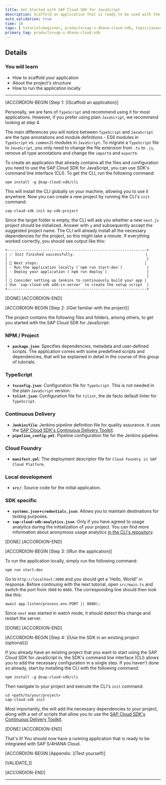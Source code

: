 ```yaml
---
title: Get Started with SAP Cloud SDK for JavaScript
description: Scaffold an application that is ready to be used with the SAP Cloud SDK for JavaScript.
auto_validation: true
time: 10
tags: [ tutorial>beginner, products>sap-s-4hana-cloud-sdk, topic>javascript ]
primary_tag: products>sap-s-4hana-cloud-sdk
---
```


## Details

### You will learn

 - How to scaffold your application
 - About the project's structure
 - How to run the application locally

---

[ACCORDION-BEGIN [Step 1: ](Scaffold an application)]

Personally, we are fans of `TypeScript` and recommend using it for most applications. However, if you prefer using plain `JavaScript`, we recommend looking at step 4.

The main differences you will notice between `TypeScript` and `JavaScript` are the type annotations and module definitions - ES6 modules in `TypeScript` vs. `commonJS` modules in `JavaScript`. To migrate a `TypeScript` file to `JavaScript`, you only need to change the file extension from `.ts` to `.js`, remove all type annotations and change the `import`s and `export`s.

To create an application that already contains all the files and configuration you need to use the SAP Cloud SDK for JavaScript, you can use SDK's command line interface (CLI). To get the CLI, run the following command:

```Shell
npm install -g @sap-cloud-sdk/cli
```

This will install the CLI globally on your machine, allowing you to use it anywhere.
Now you can create a new project by running the CLI's `init` command:

```Shell
sap-cloud-sdk init my-sdk-project
```

Since the target folder is empty, the CLI will ask you whether a new `nest.js` project should be initialized. Answer with `y` and subsequently accept the suggested project name. The CLI will already install all the necessary dependencies for the project, so this might take a minute. If everything worked correctly, you should see output like this:

```Shell
+---------------------------------------------------------------+
| ✅ Init finished successfully.                                |
|                                                               |
| 🚀 Next steps:                                                |
| - Run the application locally (`npm run start:dev`)           |
| - Deploy your application (`npm run deploy`)                  |
|                                                               |
| 🔨 Consider setting up Jenkins to continuously build your app |
| Use `sap-cloud-sdk add-cx-server` to create the setup script  |
+---------------------------------------------------------------+
```

[DONE]
[ACCORDION-END]

[ACCORDION-BEGIN [Step 2: ](Get familiar with the project)]

The project contains the following files and folders, among others, to get you started with the SAP Cloud SDK for JavaScript:

### NPM / Project

- **`package.json`**: Specifies dependencies, metadata and user-defined scripts. The application comes with some predefined scripts and dependencies, that will be explained in detail in the course of this group of tutorials.

### TypeScript

- **`tsconfig.json`**: Configuration file for `TypeScript`. This is not needed in the plain `JavaScript` version.
- **`tslint.json`**: Configuration file for `tslint`, the de facto default linter for `TypeScript`.

### Continuous Delivery

- **`Jenkinsfile`**: Jenkins pipeline definition file for quality assurance. It uses the [SAP Cloud SDK's Continuous Delivery Toolkit](https://github.com/SAP/cloud-s4-sdk-pipeline).
- **`pipeline_config.yml`**: Pipeline configuration file for the Jenkins pipeline.

### Cloud Foundry

- **`manifest.yml`**: The deployment descriptor file for `Cloud Foundry in SAP Cloud Platform`.

### Local development

- **`src/`**: Source code for the initial application.

### SDK specific

- **`systems.json`+`credentials.json`**: Allows you to maintain destinations for testing purposes.
- **`sap-cloud-sdk-analytics.json`**: Only if you have agreed to usage analytics during the initialization of your project. You can find more information about anonymous usage analytics [in the CLI's repository](https://github.com/SAP/cloud-sdk-cli/blob/master/usage-analytics.md).

[DONE]
[ACCORDION-END]

[ACCORDION-BEGIN [Step 3: ](Run the application)]

To run the application locally, simply run the following command:

```Shell
npm run start:dev
```

Go to `http://localhost:3000` and you should get a 'Hello, World!' in response. Before continuing with the next tutorial, open `src/main.ts` and switch the port from `3000` to `8080`. The corresponding line should then look like this:

```JavaScript/TypeScript
await app.listen(process.env.PORT || 8080);
```

Since `nest` was started in watch mode, it should detect this change and restart the server.

[DONE]
[ACCORDION-END]

[ACCORDION-BEGIN [Step 4: ](Use the SDK in an existing project (optional))]

If you already have an existing project that you want to start using the SAP Cloud SDK for JavaScript in, the SDK's command line interface (CLI) allows you to add the necessary configuration in a single step. If you haven't done so already, start by installing the CLI with the following command:

```Shell
npm install -g @sap-cloud-sdk/cli
```

Then navigate to your project and execute the CLI's `init` command:

```Shell
cd <path/to/your/project>
sap-cloud-sdk init
```

Most importantly, the will add the necessary dependencies to your project, along with a set of scripts that allow you to use the [SAP Cloud SDK's Continuous Delivery Toolkit](https://github.com/SAP/cloud-s4-sdk-pipeline).

[DONE]
[ACCORDION-END]

That's it! You should now have a running application that is ready to be integrated with SAP S/4HANA Cloud.

[ACCORDION-BEGIN [Appendix: ](Test yourself)]

[VALIDATE_1]

[ACCORDION-END]

---
